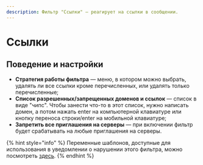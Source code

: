 ```yaml
---
description: Фильтр "Ссылки" — реагирует на ссылки в сообщении.
---
```


# Ссылки

## Поведение и настройки

* **Стратегия работы фильтра** — меню, в котором можно выбрать, удалять ли все ссылки кроме перечисленных, или удалять только перечисленные;
* **Список разрешенных/запрещенных доменов и ссылок** — список в виде "чипс". Чтобы занести что-то в этот список, нужно написать домен, а потом нажать enter на компьютерной клавиатуре или кнопку переноса строки/enter на мобильной клавиатуре;
* **Запретить все приглашения на серверы** — при включении фильтр будет срабатывать на любые приглашения на серверы.

{% hint style="info" %}
Переменные шаблонов, доступные для использования в уведомлении о нарушении этого фильтра, можно посмотреть [здесь](../template-engine/variables/#filtr-ssylki).
{% endhint %}

